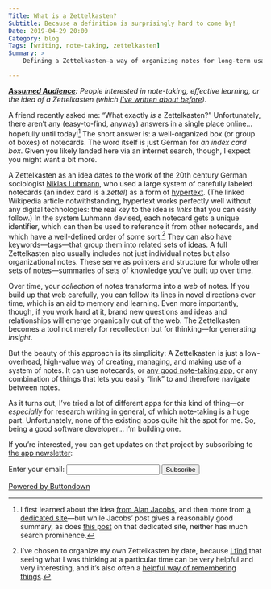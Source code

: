 ```yaml
---
Title: What is a Zettelkasten?
Subtitle: Because a definition is surprisingly hard to come by!
Date: 2019-04-29 20:00
Category: blog
Tags: [writing, note-taking, zettelkasten]
Summary: >
    Defining a Zettelkasten—a way of organizing notes for long-term usability and effective learning.

---
```


<i><b>[Assumed Audience][aa]:</b> People interested in note-taking, effective learning, or the idea of a Zettelkasten (which [I’ve written about before][zettelkasten]).</i>

[aa]: https://www.chriskrycho.com/2018/assumed-audiences.html

A friend recently asked me: “What exactly *is* a Zettelkasten?” Unfortunately, there aren’t any (easy-to-find, anyway) answers in a single place online… hopefully until today![^background] The short answer is: a well-organized box (or group of boxes) of notecards. The word itself is just German for <i>an index card box</i>. Given you likely landed here via an internet search, though, I expect you might want a bit more.

A Zettelkasten as an idea dates to the work of the 20th century German sociologist [Niklas Luhmann], who used a large system of carefully labeled notecards (an index card is a <i>zettel</i>) as a form of [hypertext]. (The linked Wikipedia article notwithstanding, hypertext works perfectly well without any digital technologies: the real key to the idea is *links* that you can easily follow.) In the system Luhmann devised, each notecard gets a unique identifier, which can then be used to reference it from other notecards, and which have a well-defined order of some sort.[^order] They can also have keywords—tags—that group them into related sets of ideas. A full Zettelkasten also usually includes not just individual notes but also organizational notes. These serve as pointers and structure for whole other sets of notes—summaries of sets of knowledge you’ve built up over time.

Over time, your *collection* of notes transforms into a *web* of notes. If you build up that web carefully, you can follow its lines in novel directions over time, which is an aid to memory and learning. Even more importantly, though, if you work hard at it, brand new questions and ideas and relationships will emerge organically out of the web. The Zettelkasten becomes a tool not merely for recollection but for thinking—for generating *insight*.

But the beauty of this approach is its simplicity: A Zettelkasten is just a low-overhead, high-value way of creating, managing, and making use of a system of notes. It can use notecards, or [any good note-taking app][bear], or any combination of things that lets you easily “link” to and therefore navigate between notes.

<aside>

As it turns out, I’ve tried a lot of different apps for this kind of thing—or *especially* for research writing in general, of which note-taking is a huge part. Unfortunately, none of the existing apps quite hit the spot for me. So, being a good software developer… I’m building one.

If you’re interested, you can get updates on that project by subscribing to [the app newsletter][rewrite-list]:

<form
  action="https://buttondown.email/api/emails/embed-subscribe/rewrite"
  method="post"
  target="popupwindow"
  onsubmit="window.open('https://buttondown.email/rewrite', 'popupwindow')"
  class="embeddable-buttondown-form"
>
  <label for="bd-email">Enter your email:</label>
  <input type="email" name="email" id="bd-email">
  <input type="hidden" value="1" name="embed"/>
  <input type="submit" value="Subscribe" />
  <p>
    <a href="https://buttondown.email" target="_blank">Powered by Buttondown</a>
  </p>
</form>

</aside>

[^background]: I first learned about the idea [from Alan Jacobs][aj], and then more from [a dedicated site][.de]—but while Jacobs’ post gives a reasonably good summary, as does [this post][create] on that dedicated site, neither has much search prominence.

[^order]: I’ve chosen to organize my own Zettelkasten by date, because [I find][blog] that seeing what I was thinking at a particular time can be very helpful and very interesting, and it’s also often a [helpful way of remembering things][date].

[zettelkasten]: https://www.chriskrycho.com/zettelkasten/
[Niklas Luhmann]: https://en.wikipedia.org/wiki/Special:Search?search=Niklas%20Luhmann&go=Go
[hypertext]: https://en.wikipedia.org/wiki/Hypertext
[bear]: https://bear.app
[rewrite-list]: https://buttondown.email/rewrite
[aj]: https://blog.ayjay.org/my-zettelkasten/
[.de]: https://zettelkasten.de
[create]: https://zettelkasten.de/posts/zettelkasten-improves-thinking-writing/
[blog]: https://www.chriskrycho.com/2018/blog-as-note-taking-tool.html
[date]: https://zettelkasten.de/posts/add-identity/
